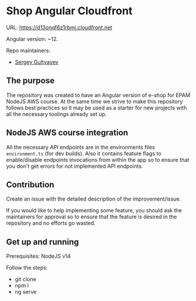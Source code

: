# Shop Angular Cloudfront

URL: https://d13onqf6z1rbmj.cloudfront.net

Angular version: ~12.

Repo maintainers:

- [Sergey Gultyayev](https://github.com/gultyaev)

## The purpose

The repository was created to have an Angular version of e-shop for EPAM NodeJS AWS course. At the same time we strive to make this repository follows best practices so it may be used as a starter for new projects with all the necessary toolings already set up.

## NodeJS AWS course integration

All the necessary API endpoints are in the environments files `environment.ts` (for dev builds). Also it contains feature flags to enable/disable endpoints invocations from within the app so to ensure that you don't get errors for not implemented API endpoints.

## Contribution

Create an issue with the detailed description of the improvement/issue.

If you would like to help implementing some feature, you should ask the maintainers for approval so to ensure that the feature is desired in the repository and no efforts go wasted.

## Get up and running

Prerequisites: NodeJS v14

Follow the steps:

- git clone
- npm i
- ng serve
